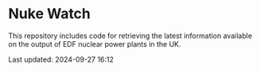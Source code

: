 # Nuke Watch

This repository includes code for retrieving the latest information available on the output of EDF nuclear power plants in the UK.

Last updated: 2024-09-27 16:12